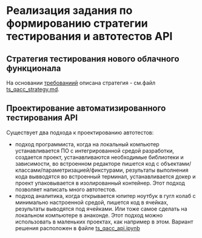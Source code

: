 # Реализация задания по формированию стратегии тестирования и автотестов API

## Стратегия тестирования нового облачного функционала
На основании [требованиий](https://github.com/QACloudCamp/test-assignment) описана стратегия - см.файл [ts_qacc_strategy.md](https://github.com/tanyashipunova/QA-docs/blob/main/qacc2023/ts_qacc_strategy.md).

## Проектирование автоматизированного тестирования  API
Существует два подхода к проектированию автотестов:
- подход программиста, когда на локальный компьютер устанавливается ПО с интегрированной средой разработки, создается проект, устанавливаются необходимые библиотеки и зависимости, во встроенном редакторе пишется код с объектами/классами/параметризацией/фикстурами, результаты выполнения кода вывводятся во встроенный терминал, устанавливается докер и проект упаковывается в изолированный контейнер. Этот подход позволяет написать много автотестов.
- подход аналитика, когда открывается юпитер ноутбук в гугл колаб с минимально настроенной средой, пишется код в ячейках, результаты выводятся под ячейками. Или тоже самое сделать на локальном  компьютере в анаконде. Этот подход можно использовать в маленьких проектах, как например в этом. Вариант решения расположен в файле [ts_qacc_api.ipynb](https://github.com/tanyashipunova/QA-docs/blob/main/qacc2023/tsh_qacc_api.ipynb)
